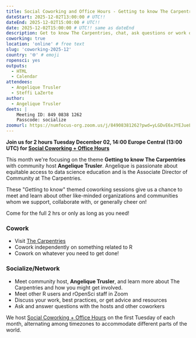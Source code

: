 ```yaml
---
title: Social Coworking and Office Hours - Getting to know The Carpentries
dateStart: 2025-12-02T13:00:00 # UTC!!
dateEnd: 2025-12-02T15:00:00 # UTC!!
date: 2025-12-02T15:00:00 # UTC!! same as dateEnd
description: Get to know The Carpentries, chat, ask questions or work on something you need to get done!
coworking: true
location: 'online' # free text
slug: 'coworking-2025-12'
country: '🌐' # emoji
ropensci: yes
outputs:
  - HTML
  - Calendar
attendees:
  - Angelique Trusler
  - Steffi LaZerte
author:
  - Angelique Trusler
deets: |
    Meeting ID: 849 0838 1262
    Passcode: socialize
zoomurl: https://numfocus-org.zoom.us/j/84908381262?pwd=yLGDvE6xJYEJueL0bjxyup0JOU3CbL.1
---
```


**Join us for 2 hours Tuesday December 02, 14:00 Europe Central (13:00 UTC) for
[Social Coworking + Office Hours](/blog/2023/06/21/coworking/)**

This month we're focusing on the theme **Getting to know The Carpentries** 
with community host **Angelique Trusler**. Angelique is passionate about equitable access to data science education and is the Associate Director of Community at The Carpentries.

These "Getting to know" themed coworking sessions give us a chance to meet and
learn about other like-minded organizations and communities whom we support,
collaborate with, or generally cheer on!

Come for the full 2 hrs or only as long as you need!

### Cowork

- Visit [The Carpentries](https://carpentries.org/)
- Cowork independently on something related to R
- Cowork on whatever you need to get done!

### Socialize/Network

- Meet community host, **Angelique Trusler**, and learn more about The Carpentries and how you might get involved.
- Meet other R users and rOpenSci staff in Zoom
- Discuss your work, best practices, or get advice and resources
- Ask and answer questions with the hosts and other coworkers

We host [Social Coworking + Office Hours](/blog/2023/06/21/coworking/)
on the first Tuesday of each month, alternating among timezones to
accommodate different parts of the world.

